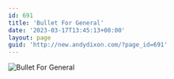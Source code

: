 ```yaml
---
id: 691
title: 'Bullet For General'
date: '2023-03-17T13:45:13+00:00'
layout: page
guid: 'http://new.andydixon.com/?page_id=691'
---
```


![Bullet For General](https://i0.wp.com/assets.g8x2.ldn.idrivee2-23.com/posters/Bullet%20For%20General%2001.jpg?w=1200&ssl=1 "Bullet For General")